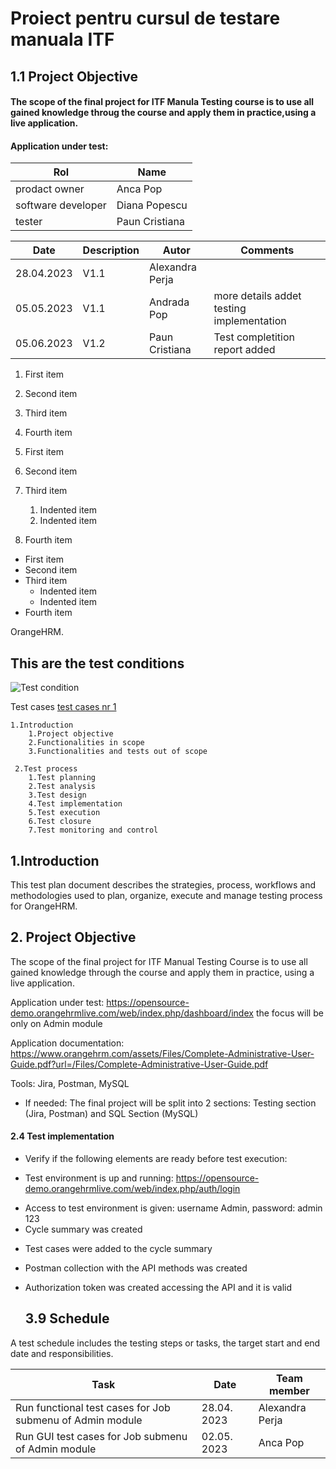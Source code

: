 # Proiect pentru cursul de testare manuala ITF
<h2> 1.1 Project Objective </h2 > 

   #### The scope of the final project for ITF Manula Testing course is to use all gained knowledge throug the course and apply them in practice,using a live application.
   #### Application under test:




| Rol | Name  |
|---|---|
| prodact owner | Anca Pop |
| software developer | Diana Popescu|
| tester| Paun Cristiana|

| Date | Description  | Autor | Comments |
|---|---|---|---|
| 28.04.2023 | V1.1 | Alexandra Perja |  |
| 05.05.2023 | V1.1| Andrada Pop | more details addet testing implementation|
| 05.06.2023| V1.2| Paun Cristiana| Test completition report added|

1. First item
2. Second item
3. Third item
4. Fourth item

1. First item
2. Second item
3. Third item
    1. Indented item
    2. Indented item
4. Fourth item

- First item
- Second item
- Third item
    - Indented item
    - Indented item
- Fourth item

 OrangeHRM.
                   
   ## This are the test conditions
![Test condition](https://github.com/PaunCristianaa/proiect-testare-Manuala/blob/main/Captur%C4%83%20de%20ecran%202023-05-05%20193406.png)


Test cases [test cases nr 1](https://github.com/PaunCristianaa/proiect-testare-Manuala/blob/main/Captur%C4%83%20de%20ecran%202023-05-05%20193406.png)



    1.Introduction
        1.Project objective
        2.Functionalities in scope
        3.Functionalities and tests out of scope
        
     2.Test process
        1.Test planning
        2.Test analysis
        3.Test design
        4.Test implementation
        5.Test execution
        6.Test closure
        7.Test monitoring and control

## 1.Introduction
This test plan document describes the strategies, process, workflows and methodologies used to plan, organize, execute and manage testing process for OrangeHRM.

 ## 2. Project Objective
The scope of the final project for ITF Manual Testing Course is to use all gained knowledge through the course and apply them in practice, using a live application. 

Application under test: https://opensource-demo.orangehrmlive.com/web/index.php/dashboard/index the focus will be only on Admin module

Application documentation: https://www.orangehrm.com/assets/Files/Complete-Administrative-User-Guide.pdf?url=/Files/Complete-Administrative-User-Guide.pdf 

Tools: Jira, Postman, MySQL 

* If needed: The final project will be split into 2 sections: Testing section (Jira, Postman) and SQL Section (MySQL)

#### 2.4 Test implementation
* Verify if the following elements are ready before test execution:
- Test environment is up and running: https://opensource-demo.orangehrmlive.com/web/index.php/auth/login 
+ Access to test environment is given: username Admin, password: admin 123
+ Cycle summary was created 
* Test cases were added to the cycle summary 
* Postman collection with the API methods was created 
* Authorization token was created accessing the API and it is valid

   ## 3.9 Schedule
A test schedule includes the testing steps or tasks, the target start and end date and responsibilities. 


| Task| Date |Team member |
|---|---|---|
| Run functional test cases for Job submenu of Admin module | 28.04. 2023  | Alexandra Perja |
| Run GUI test cases for Job submenu of Admin module | 02.05. 2023| Anca Pop | 







